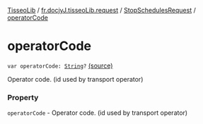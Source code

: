 [TisseoLib](../../index.md) / [fr.docjyJ.tisseoLib.request](../index.md) / [StopSchedulesRequest](index.md) / [operatorCode](./operator-code.md)

# operatorCode

`var operatorCode: `[`String`](https://kotlinlang.org/api/latest/jvm/stdlib/kotlin/-string/index.html)`?` [(source)](https://github.com/docjyj/tisseoLib/tree/master/src/main/kotlin/fr/docjyJ/tisseoLib/request/StopSchedulesRequest.kt#L31)

Operator code. (id used by transport operator)

### Property

`operatorCode` - Operator code. (id used by transport operator)